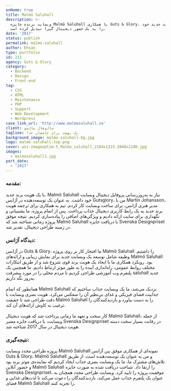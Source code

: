 ```yaml
---
onHome: true
title: Malmö Saluhall
description: >-
  وبسایت برنده جایزه Malmö Saluhall با همکاری Guts & Glory، هویت برند جدید خود
  را به یک حضور دیجیتال گیرا تبدیل کرده است.
date: '2017'
status: publish
permalink: malmo-saluhall
author: Ehsan
type: portfolio
id: 211
agency: Guts & Glory
category:
  - Backend
  - Design
  - Front-end
tag:
  - CSS
  - HTML
  - Maintenance
  - PHP
  - Support
  - Web Development
  - Wordpress
case_link_url: 'http://www.malmosaluhall.se'
client: سالوهال مالمو
tagline: یک بهشت برای عاشقان غذا
background_image: malmo-saluhall-bg.jpg
logo: malmo-saluhall-top.png
cover: wsi-imageoptim-5_Malmo_saluhall_2104x1315-2048x1280.jpg
images:
  - malmosaluhall1.jpg
port_date:
  - '2017'
---
```

<h3>مقدمه:</h3>
  <p>
    با یک هویت برند جدید، Malmö Saluhall نیاز به به‌روزرسانی پروفایل دیجیتال وبسایت خود داشت. به عنوان یک توسعه‌دهنده در آژانس Gutsglory، من با Martin Johansson، مدیر هنری آژانس، برای ساخت وبسایت کار کردم. تیم به همکاری برای ترجمه هویت برند جدید به یک رابط کاربری دیجیتال جذاب پرداخت. پس از اتمام پروژه، ما پشتیبانی و نگهداری برای سایت ارائه دادیم و ویژگی‌های اضافی را پیاده‌سازی کردیم. نتیجه موفق پروژه زمانی شناخته شد که Malmö Saluhall با دریافت جایزه Svenska Designpriset در زمینه طراحی دیجیتال، تقدیر شد.
  </p>
   <h3>دیدگاه آژانس:</h3>
  <p>
    در آژانس Guts & Glory، ما افتخار کار بر روی پروژه Malmö Saluhall را داشتیم. وظیفه شامل توسعه یک وبسایت جدید برای نمایش زیبایی و ارائه‌های Malmö Saluhall بود. رویکرد همکاری ما با ایجاد یک هویت برند قوی شروع شد و از طریق ابتکارات مختلف روابط عمومی، راه‌اندازی آینده را به طور موثر ارتباط دادیم. ما همچنین یک پلتفرم وب آموزشی طراحی کردیم تا مردم محلی را در مورد پیشرفت saluhall جدید به‌روز نگه داریم.<br /><br />
    همانطور که اتمام Malmö Saluhall نزدیک می‌شد، ما یک وبسایت جذاب ساختیم که جذابیت فضای فیزیکی و غذای بی‌نظیر آن را منعکس می‌کرد. هویت بصری وبسایت با دقت طراحی شد تا حقیقت Malmö Saluhall را به دست بیاورد و بازدیدکنندگان را ترغیب به کاوش ارائه‌های آن کند. <br /><br />
    کار سخت و تعهد ما زمانی پرداخت شد که هویت دیجیتال Malmö Saluhall، از جمله وبسایت، با دریافت جایزه معتبر Svenska Designpriset در رقابت بسیار سخت دسته هویت دیجیتال در سال 2017 شناخته شد.

  </p>

  <h3>نتیجه‌گیری:</h3>
  <p>
    پروژه طراحی مجدد وبسایت Malmö Saluhall نمونه‌ای از همکاری موفق بین آژانس Guts & Glory، Malmö Saluhall و من به عنوان یک توسعه‌دهنده است. از طریق تلاش‌های مشترک ما، ما یک وبسایت بصری جذاب ایجاد کردیم که نماینده‌ی موثر برند بود و حضور آنلاین Malmö Saluhall را ارتقا داد. شناخت دریافت شده به صورت جایزه Svenska Designpriset، موفقیت پروژه را تایید کرد. وبسایت طراحی مجدد همچنان به عنوان یک پلتفرم جذاب عمل می‌کند، بازدیدکنندگان را دعوت می‌کند تا لذت‌های غذایی و فضای Malmö Saluhall را تجربه کنند.
  </p>
